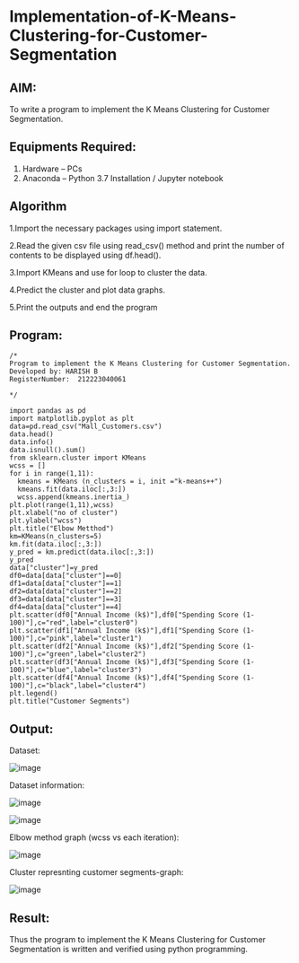 # Implementation-of-K-Means-Clustering-for-Customer-Segmentation

## AIM:
To write a program to implement the K Means Clustering for Customer Segmentation.

## Equipments Required:
1. Hardware – PCs
2. Anaconda – Python 3.7 Installation / Jupyter notebook

## Algorithm
1.Import the necessary packages using import statement.

2.Read the given csv file using read_csv() method and print the number of contents to be displayed using df.head().

3.Import KMeans and use for loop to cluster the data.

4.Predict the cluster and plot data graphs.

5.Print the outputs and end the program

## Program:
```
/*
Program to implement the K Means Clustering for Customer Segmentation.
Developed by: HARISH B
RegisterNumber:  212223040061

*/
```
```
import pandas as pd
import matplotlib.pyplot as plt
data=pd.read_csv("Mall_Customers.csv")
data.head()
data.info()
data.isnull().sum()
from sklearn.cluster import KMeans
wcss = []
for i in range(1,11):
  kmeans = KMeans (n_clusters = i, init ="k-means++")
  kmeans.fit(data.iloc[:,3:])
  wcss.append(kmeans.inertia_)
plt.plot(range(1,11),wcss)
plt.xlabel("no of cluster")
plt.ylabel("wcss")
plt.title("Elbow Metthod")
km=KMeans(n_clusters=5)
km.fit(data.iloc[:,3:])
y_pred = km.predict(data.iloc[:,3:])
y_pred
data["cluster"]=y_pred
df0=data[data["cluster"]==0]
df1=data[data["cluster"]==1]
df2=data[data["cluster"]==2]
df3=data[data["cluster"]==3]
df4=data[data["cluster"]==4]
plt.scatter(df0["Annual Income (k$)"],df0["Spending Score (1-100)"],c="red",label="cluster0")
plt.scatter(df1["Annual Income (k$)"],df1["Spending Score (1-100)"],c="pink",label="cluster1")
plt.scatter(df2["Annual Income (k$)"],df2["Spending Score (1-100)"],c="green",label="cluster2")
plt.scatter(df3["Annual Income (k$)"],df3["Spending Score (1-100)"],c="blue",label="cluster3")
plt.scatter(df4["Annual Income (k$)"],df4["Spending Score (1-100)"],c="black",label="cluster4")
plt.legend()
plt.title("Customer Segments")

```

## Output:
Dataset:

![image](https://github.com/23013753/Implementation-of-K-Means-Clustering-for-Customer-Segmentation/assets/145634121/00d0c6ed-9a82-487d-bdb8-c9d047752753)


Dataset information:


![image](https://github.com/23013753/Implementation-of-K-Means-Clustering-for-Customer-Segmentation/assets/145634121/3e5e1a8a-5f9c-47e0-aa50-935d9fe69027)



![image](https://github.com/23013753/Implementation-of-K-Means-Clustering-for-Customer-Segmentation/assets/145634121/bcde8b22-aae5-4a1d-a5b5-534c6f44693d)



Elbow method graph (wcss vs each iteration):


![image](https://github.com/23013753/Implementation-of-K-Means-Clustering-for-Customer-Segmentation/assets/145634121/672ca4c2-50b1-48b9-94e1-afa3f7cb5bd4)



Cluster represnting customer segments-graph:



![image](https://github.com/23013753/Implementation-of-K-Means-Clustering-for-Customer-Segmentation/assets/145634121/758facd7-87aa-49bd-95b8-27a217947085)


## Result:
Thus the program to implement the K Means Clustering for Customer Segmentation is written and verified using python programming.

